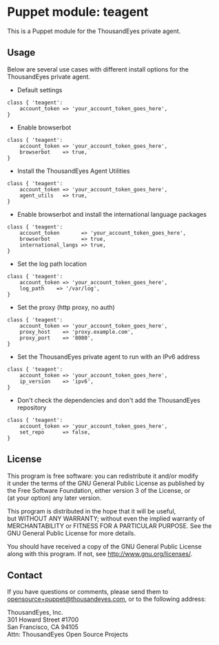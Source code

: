 # Puppet module: teagent

This is a Puppet module for the ThousandEyes private agent.  

## Usage
Below are several use cases with different install options for the  
ThousandEyes private agent.

 * Default settings
 ```
 class { 'teagent': 
     account_token => 'your_account_token_goes_here',
 }
 ```

 * Enable browserbot

 ```
 class { 'teagent': 
     account_token => 'your_account_token_goes_here',
     browserbot    => true,
 }
 ```

* Install the ThousandEyes Agent Utilities

 ```
 class { 'teagent':
     account_token => 'your_account_token_goes_here',
     agent_utils   => true,
 }
 ```
	
 * Enable browserbot and install the international language packages

 ```
 class { 'teagent': 
     account_token       => 'your_account_token_goes_here',
     browserbot          => true,
     international_langs => true,
 }
 ```

 * Set the log path location
 
 ```
 class { 'teagent': 
     account_token => 'your_account_token_goes_here',
     log_path	 => '/var/log',
 }
 ```

 * Set the proxy (http proxy, no auth)
 
 ```
 class { 'teagent': 
     account_token => 'your_account_token_goes_here',
     proxy_host	   => 'proxy.example.com',
     proxy_port    => '8080',
 }
 ```

 * Set the ThousandEyes private agent to run with an IPv6 address
 
 ```
 class { 'teagent': 
     account_token => 'your_account_token_goes_here',
     ip_version    => 'ipv6',
 }
 ```

* Don't check the dependencies and don't add the ThousandEyes repository

 ```
 class { 'teagent':
     account_token => 'your_account_token_goes_here',
     set_repo      => false, 
 }
 ```

## License
This program is free software: you can redistribute it and/or modify  
it under the terms of the GNU General Public License as published by  
the Free Software Foundation, either version 3 of the License, or  
(at your option) any later version.

This program is distributed in the hope that it will be useful,  
but WITHOUT ANY WARRANTY; without even the implied warranty of  
MERCHANTABILITY or FITNESS FOR A PARTICULAR PURPOSE.  See the  
GNU General Public License for more details.  

You should have received a copy of the GNU General Public License  
along with this program.  If not, see <http://www.gnu.org/licenses/>.

## Contact
If you have questions or comments, please send them to  
opensource+puppet@thousandeyes.com, or to the following address:

ThousandEyes, Inc.  
301 Howard Street #1700  
San Francisco, CA  94105  
Attn: ThousandEyes Open Source Projects  
